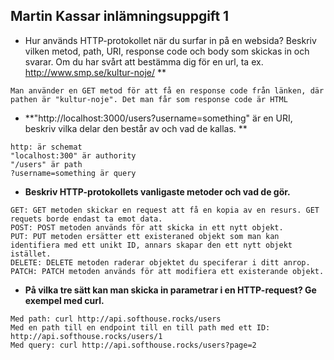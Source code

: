 **Martin Kassar inlämningsuppgift 1**
----
* Hur används HTTP-protokollet när du surfar in på en websida? Beskriv vilken metod, path, URI, response code och body som skickas in och svarar. Om du har svårt att bestämma dig för en url, ta ex. http://www.smp.se/kultur-noje/ **

```
Man använder en GET metod för att få en response code från länken, där pathen är "kultur-noje". Det man får som response code är HTML
```



* **"http://localhost:3000/users?username=something" är en URI, beskriv vilka delar den består av och vad de kallas.
**
```
http: är schemat
"localhost:300" är authority
"/users" är path
?username=something är query

```


* **Beskriv HTTP-protokollets vanligaste metoder och vad de gör.**
 ```
GET: GET metoden skickar en request att få en kopia av en resurs. GET requets borde endast ta emot data.
POST: POST metoden används för att skicka in ett nytt objekt.
PUT: PUT metoden ersätter ett existeraned objekt som man kan identifiera med ett unikt ID, annars skapar den ett nytt objekt istället.
DELETE: DELETE metoden raderar objektet du speciferar i ditt anrop.
PATCH: PATCH metoden används för att modifiera ett existerande objekt.
 ```

 
  * **På vilka tre sätt kan man skicka in parametrar i en HTTP-request? Ge exempel med curl.**
 ```
Med path: curl http://api.softhouse.rocks/users
Med en path till en endpoint till en till path med ett ID: http://api.softhouse.rocks/users/1
Med query: curl http://api.softhouse.rocks/users?page=2

 ```
